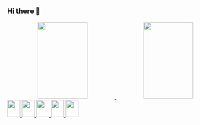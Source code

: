 ### Hi there 👋
<div align="center">
  <a href="https://github.com/joao-mocelin">
  <img height="180em" width="48%" src="https://github-readme-stats.vercel.app/api?username=joao-mocelin&show_icons=true&theme=dark&include_all_commits=true&count_private=true"/>
  <img height="180em" width="48%" src="https://github-readme-stats.vercel.app/api/top-langs/?username=joao-mocelin&layout=compact&langs_count=7&theme=dark"/>
</div>
<div>
  <img height="40em" width="30em" src="https://cdn.jsdelivr.net/gh/devicons/devicon/icons/c/c-original.svg">
  <img height="40em" width="30em" src="https://cdn.jsdelivr.net/gh/devicons/devicon/icons/python/python-original.svg">
  <img height="40em" width="30em" src="https://cdn.jsdelivr.net/gh/devicons/devicon/icons/html5/html5-original.svg">
  <img height="40em" width="30em" src="https://cdn.jsdelivr.net/gh/devicons/devicon/icons/css3/css3-original.svg">
  <img height="40em" width="30em" src="https://cdn.jsdelivr.net/gh/devicons/devicon/icons/css3/java-original.svg">
</div>
